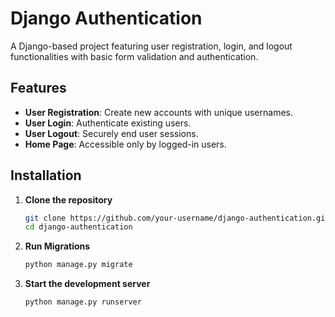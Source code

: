 # Django Authentication 

A Django-based project featuring user registration, login, and logout functionalities with basic form validation and authentication.

## Features
- **User Registration**: Create new accounts with unique usernames.
- **User Login**: Authenticate existing users.
- **User Logout**: Securely end user sessions.
- **Home Page**: Accessible only by logged-in users.

## Installation

1. **Clone the repository**
   ```bash
   git clone https://github.com/your-username/django-authentication.git
   cd django-authentication


2. **Run Migrations**
   ```bash
   python manage.py migrate


2. **Start the development server**
   ```bash
   python manage.py runserver
